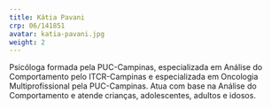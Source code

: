 ```yaml
---
title: Kátia Pavani
crp: 06/141851
avatar: katia-pavani.jpg
weight: 2
---
```


Psicóloga formada pela PUC-Campinas, especializada em Análise do Comportamento pelo ITCR-Campinas e especializada em Oncologia Multiprofissional pela PUC-Campinas. Atua com base na Análise do Comportamento e atende crianças, adolescentes, adultos e idosos.
